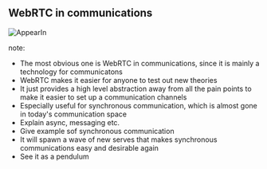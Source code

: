 ##  WebRTC in communications
 ![AppearIn](img/appearin_logo_small.png)

note:
- The most obvious one is WebRTC in communications, since it is mainly a
  technology for communicatons
- WebRTC makes it easier for anyone to test out new theories
- It just provides a high level abstraction away from all the pain points to
  make it easier to set up a communication channels
- Especially useful for synchronous communication, which is almost gone in
  today's communication space
- Explain async, messaging etc.
- Give example sof synchronous communication
- It will spawn a wave of new serves that makes synchronous communications easy
  and desirable again
- See it as a pendulum
